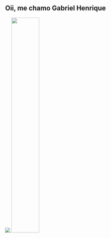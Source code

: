 ## Oii, me chamo Gabriel Henrique 

<div>
  <img widtht="42%" src="https://github-readme-stats.vercel.app/api?username=bordinn&show_icons=true&theme=dark"/>
  <img width="42%" src="https://github.com/bordinn/github-readme-stats"/>                  
       </div>
